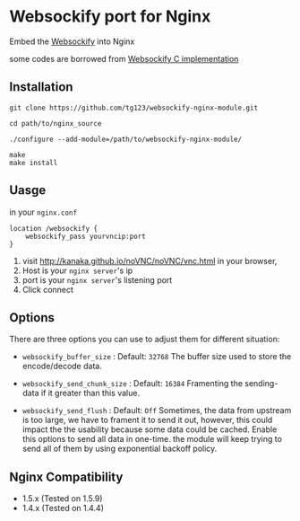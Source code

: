 Websockify port for Nginx
=========================

Embed the [Websockify](https://github.com/kanaka/websockify/) into Nginx

some codes are borrowed from [Websockify C implementation](https://github.com/kanaka/websockify/tree/master/other)


Installation
------------
    

    git clone https://github.com/tg123/websockify-nginx-module.git
    
    cd path/to/nginx_source
    
    ./configure --add-module=/path/to/websockify-nginx-module/
    
    make
    make install


Uasge
-----

  in your `nginx.conf`
  
    location /websockify {
        websockify_pass yourvncip:port
    }

    

  1. visit <http://kanaka.github.io/noVNC/noVNC/vnc.html> in your browser, 
  1. Host is your `nginx server`'s ip
  1. port is your `nginx server`'s listening port
  1. Click connect

Options
-------

  There are three options you can use to adjust them for different situation:

  * `websockify_buffer_size`  :  Default: `32768` 
    The buffer size used to store the encode/decode data.

  * `websockify_send_chunk_size`  : Default: `16384` 
    Framenting the sending-data if it greater than this value. 

  * `websockify_send_flush` : Default: `Off` 
    Sometimes, the data from upstream is too large, we have to frament it to send it out, however, this could impact the the usability because some data could be cached. Enable this options to send all data in one-time. the module will keep trying to send all of them by using exponential backoff policy. 



Nginx Compatibility
-------------------

 * 1.5.x (Tested on 1.5.9)
 * 1.4.x (Tested on 1.4.4)
